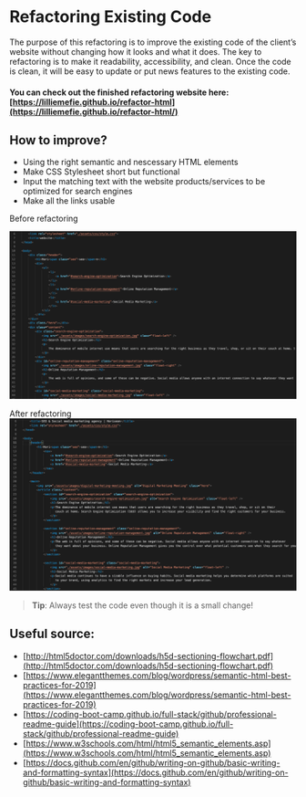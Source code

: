 # Refactoring Existing Code

The purpose of this refactoring is to improve the existing code of the client’s website without changing how it looks and what it does. The key to refactoring is to make it readability, accessibility, and clean. Once the code is clean, it will be easy to update or put news features to the existing code. 

#### You can check out the finished refactoring website here: [https://lilliemefie.github.io/refactor-html](https://lilliemefie.github.io/refactor-html/)


## How to improve?
-	Using the right semantic and nescessary HTML elements
-	Make CSS Stylesheet short but functional 
-	Input the matching text with the website products/services to be optimized for search engines 
-   Make all the links usable


Before refactoring

![Before refactoring](https://github.com/Lilliemefie/refactor-html/blob/main/assets/images/before%20Re.png?raw=true)


After refactoring
![After refactoring](https://github.com/Lilliemefie/refactor-html/blob/main/assets/images/after%20Re.png?raw=true)


> **Tip**: Always test the code even though it is a small change!

## Useful source:
- [http://html5doctor.com/downloads/h5d-sectioning-flowchart.pdf](http://html5doctor.com/downloads/h5d-sectioning-flowchart.pdf)
- [https://www.elegantthemes.com/blog/wordpress/semantic-html-best-practices-for-2019](https://www.elegantthemes.com/blog/wordpress/semantic-html-best-practices-for-2019)
- [https://coding-boot-camp.github.io/full-stack/github/professional-readme-guide](https://coding-boot-camp.github.io/full-stack/github/professional-readme-guide)
- [https://www.w3schools.com/html/html5_semantic_elements.asp](https://www.w3schools.com/html/html5_semantic_elements.asp)
- [https://docs.github.com/en/github/writing-on-github/basic-writing-and-formatting-syntax](https://docs.github.com/en/github/writing-on-github/basic-writing-and-formatting-syntax)
